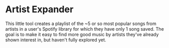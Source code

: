 # Artist Expander

This little tool creates a playlist of the ~5 or so most popular songs from artists in a user's Spotify library for which they have only 1 song saved. The goal is to make it easy to find more good music by artists they've already shown interest in, but haven't fully explored yet.

